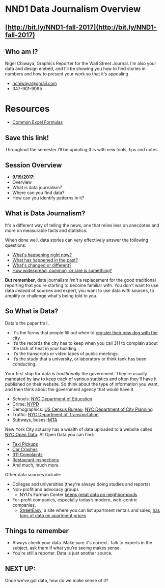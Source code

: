 # NND1 Data Journalism Overview

## [http://bit.ly/NND1-fall-2017](http://bit.ly/NND1-fall-2017)

## Who am I?

Nigel Chiwaya, Graphics Reporter for the Wall Street Journal. I'm also your data and design embed, and I'll be showing you how to find stories in numbers and how to present your work so that it's appealing.

- nchiwaya@gmail.com
- 347-901-9095


# Resources

- [Common Excel Formulas](resources/CommonFormulasFunctions.pdf)


## Save this link!
Throughout the semester I’ll be updating this with new tools, tips and notes. 

## Session Overview
- **9/19/2017**:  
- Overview 
- What is data journalism? 
- Where can you find data?
- How can you identify patterns in it?

## What is Data Journalism?
It's a different way of telling the news, one that relies less on anecdotes and more on measurable facts and statistics.

When done well, data stories can very effectively answer the following questions:
- [What's happening right now?]( https://www.nytimes.com/interactive/2017/09/18/world/americas/hurricane-maria-tracking-map.html)
- [What has happened in the past?]( https://www.wsj.com/graphics/where-hurricanes-have-hit-the-us)
- [What's changed or different?]( https://www.dnainfo.com/new-york/20160831/gowanus/map-gowanus-disappearing-latino-population)
- [How widespread, common, or rare is something?]( https://www.dnainfo.com/new-york/20170918/flushing/flushing-bus-crash-northern-main-mta)

**But remember**, data journalism *isn't* a replacement for the good traditional reporting that you're starting to become familiar with. You don't want to use data *instead* of sources and expert, you want to use data *with* sources, to amplify or challenge what's being told to you.

## So What is Data?
Data's the paper trail. 
- It's the forms that people fill out when to [register their new dog with the city](resources/vet-doglicense-form.pdf).
- It’s the records the city has to keep when you call 311 to complain about the lack of heat in your building.
- It’s the transcripts or video tapes of public meetings.
- It’s the study that a university, or laboratory or think tank has been conducting.

Your first stop for data is *traditionally* the government. They're usually mandated by law to keep track of various statistics and often they'll have it published on their website. So think about the type of information you want, and then think about the government agency that would have it.

- Schools: [NYC Department of Education](http://schools.nyc.gov/Accountability/data/default.htm)
- Crime: [NYPD](http://www.nyc.gov/html/nypd/html/crime_prevention/crime_statistics.shtml)
- Demographics: [US Census Bureau](https://factfinder.census.gov/faces/nav/jsf/pages/index.xhtml), [NYC Department of City Planning](http://gis.nyc.gov/census/)
- Traffic: [NYC Department of Transportation](http://www.nyc.gov/html/dot/html/about/datafeeds.shtml)
- Subways, buses: [MTA](http://web.mta.info/nyct/facts/ridership/index.htm)


New York City actually has a wealth of data uploaded to a website called [NYC Open Data](http://nycopendata.socrata.com). At Open Data you can find:

- [Taxi Pickups](https://nycopendata.socrata.com/browse?q=taxi)
- [Car Crashes](https://data.cityofnewyork.us/Public-Safety/NYPD-Motor-Vehicle-Collisions/h9gi-nx95/data)
- [311 Complaints](https://data.cityofnewyork.us/Social-Services/311-Service-Requests-from-2010-to-Present/erm2-nwe9/data)
- [Restaurant Inspections](https://data.cityofnewyork.us/Health/DOHMH-New-York-City-Restaurant-Inspection-Results/xx67-kt59)
- And much, much more.


Other data sources include:
- Colleges and universities (they're always doing studies and reports)
- Non-profit and advocacy groups
	- NYU’s Furman Center [keeps great data on neighborhoods]( http://furmancenter.org/neighborhoods) 
- For-profit companies, especially today’s modern, web-centric companies. 
	- [StreetEasy](http://streeteasy.com/blog/download-data/), a site where you can list apartment rentals and sales, [has tons of data on apartment prices](http://streeteasy.com/blog/download-data/)

## Things to remember
- Always check your data. Make sure it's correct. Talk to experts in the subject, ask them if what you're seeing makes sense.
- You're still a reporter. Data is just another source.

## NEXT UP:
Once we’ve got data, how do we make sense of it?